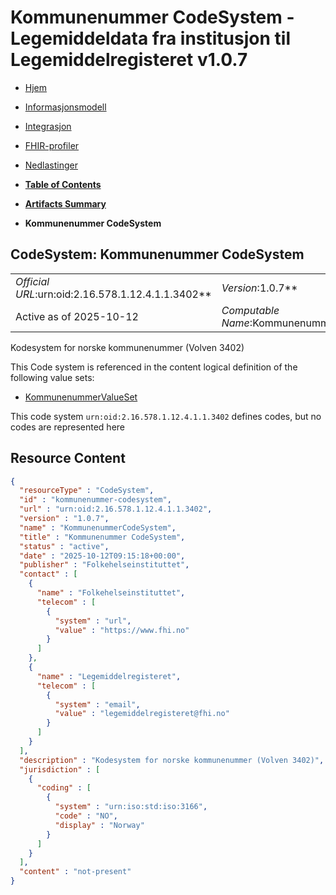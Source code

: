 # Kommunenummer CodeSystem - Legemiddeldata fra institusjon til Legemiddelregisteret v1.0.7

*  [Hjem](index.md) 
*  [Informasjonsmodell](informasjonsmodell.md) 
*  [Integrasjon](integrasjon.md) 
*  [FHIR-profiler](profiler.md) 
*  [Nedlastinger](nedlastinger.md) 

* [**Table of Contents**](toc.md)
* [**Artifacts Summary**](artifacts.md)
* **Kommunenummer CodeSystem**

## CodeSystem: Kommunenummer CodeSystem 

| | |
| :--- | :--- |
| *Official URL*:urn:oid:2.16.578.1.12.4.1.1.3402** | *Version*:1.0.7** |
| Active as of 2025-10-12 | *Computable Name*:KommunenummerCodeSystem |

 
Kodesystem for norske kommunenummer (Volven 3402) 

 This Code system is referenced in the content logical definition of the following value sets: 

* [KommunenummerValueSet](ValueSet-kommunenummer-alle.md)

This code system `urn:oid:2.16.578.1.12.4.1.1.3402` defines codes, but no codes are represented here



## Resource Content

```json
{
  "resourceType" : "CodeSystem",
  "id" : "kommunenummer-codesystem",
  "url" : "urn:oid:2.16.578.1.12.4.1.1.3402",
  "version" : "1.0.7",
  "name" : "KommunenummerCodeSystem",
  "title" : "Kommunenummer CodeSystem",
  "status" : "active",
  "date" : "2025-10-12T09:15:18+00:00",
  "publisher" : "Folkehelseinstituttet",
  "contact" : [
    {
      "name" : "Folkehelseinstituttet",
      "telecom" : [
        {
          "system" : "url",
          "value" : "https://www.fhi.no"
        }
      ]
    },
    {
      "name" : "Legemiddelregisteret",
      "telecom" : [
        {
          "system" : "email",
          "value" : "legemiddelregisteret@fhi.no"
        }
      ]
    }
  ],
  "description" : "Kodesystem for norske kommunenummer (Volven 3402)",
  "jurisdiction" : [
    {
      "coding" : [
        {
          "system" : "urn:iso:std:iso:3166",
          "code" : "NO",
          "display" : "Norway"
        }
      ]
    }
  ],
  "content" : "not-present"
}

```

